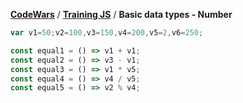 [**CodeWars**](../README.md) / [**Training JS**](README.md) / **Basic data types - Number**

```js
var v1=50;v2=100,v3=150,v4=200,v5=2,v6=250;

const equal1 = () => v1 + v1;
const equal2 = () => v3 - v1;
const equal3 = () => v1 * v5;
const equal4 = () => v4 / v5;
const equal5 = () => v2 % v4;
```
